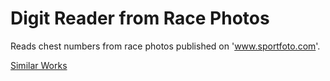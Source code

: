 # Digit Reader from Race Photos
Reads chest numbers from race photos published on 'www.sportfoto.com'.

<a href="similar.md">Similar Works</a>
